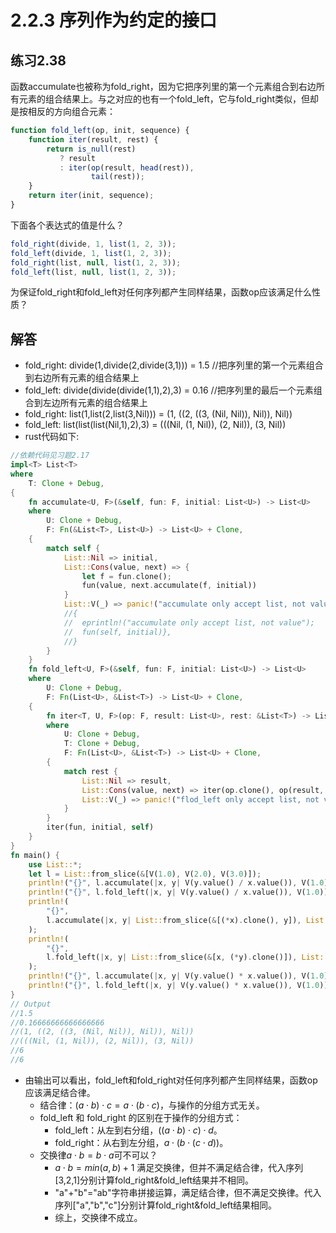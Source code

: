 # 2.2.3 序列作为约定的接口
## 练习2.38
函数accumulate也被称为fold_right，因为它把序列里的第一个元素组合到右边所有元素的组合结果上。与之对应的也有一个fold_left，它与fold_right类似，但却是按相反的方向组合元素：
```javascript
function fold_left(op, init, sequence) {
    function iter(result, rest) {
        return is_null(rest)
           ? result
           : iter(op(result, head(rest)),
                  tail(rest));  
    }
    return iter(init, sequence);
}
```
下面各个表达式的值是什么？
```javascript
fold_right(divide, 1, list(1, 2, 3));
fold_left(divide, 1, list(1, 2, 3));
fold_right(list, null, list(1, 2, 3));
fold_left(list, null, list(1, 2, 3));
```
为保证fold_right和fold_left对任何序列都产生同样结果，函数op应该满足什么性质？

## 解答
* fold_right: divide(1,divide(2,divide(3,1))) = 1.5  //把序列里的第一个元素组合到右边所有元素的组合结果上
* fold_left:  divide(divide(divide(1,1),2),3) = 0.16 //把序列里的最后一个元素组合到左边所有元素的组合结果上
* fold_right: list(1,list(2,list(3,Nil))) = (1, ((2, ((3, (Nil, Nil)), Nil)), Nil)) 
* fold_left:  list(list(list(Nil,1),2),3) = (((Nil, (1, Nil)), (2, Nil)), (3, Nil))
* rust代码如下:
```rust
//依赖代码见习题2.17
impl<T> List<T>
where
    T: Clone + Debug,
{
    fn accumulate<U, F>(&self, fun: F, initial: List<U>) -> List<U>
    where
        U: Clone + Debug,
        F: Fn(&List<T>, List<U>) -> List<U> + Clone,
    {
        match self {
            List::Nil => initial,
            List::Cons(value, next) => {
                let f = fun.clone();
                fun(value, next.accumulate(f, initial))
            }
            List::V(_) => panic!("accumulate only accept list, not value"),
            //{
            //  eprintln!("accumulate only accept list, not value");
            //  fun(self, initial)},
            //}
        }
    }
    fn fold_left<U, F>(&self, fun: F, initial: List<U>) -> List<U>
    where
        U: Clone + Debug,
        F: Fn(List<U>, &List<T>) -> List<U> + Clone,
    {
        fn iter<T, U, F>(op: F, result: List<U>, rest: &List<T>) -> List<U>
        where
            U: Clone + Debug,
            T: Clone + Debug,
            F: Fn(List<U>, &List<T>) -> List<U> + Clone,
        {
            match rest {
                List::Nil => result,
                List::Cons(value, next) => iter(op.clone(), op(result, value), next),
                List::V(_) => panic!("flod_left only accept list, not value"),
            }
        }
        iter(fun, initial, self)
    }
}
fn main() {
    use List::*;
    let l = List::from_slice(&[V(1.0), V(2.0), V(3.0)]);
    println!("{}", l.accumulate(|x, y| V(y.value() / x.value()), V(1.0)));
    println!("{}", l.fold_left(|x, y| V(y.value() / x.value()), V(1.0)));
    println!(
        "{}",
        l.accumulate(|x, y| List::from_slice(&[(*x).clone(), y]), List::Nil)
    );
    println!(
        "{}",
        l.fold_left(|x, y| List::from_slice(&[x, (*y).clone()]), List::Nil)
    );
    println!("{}", l.accumulate(|x, y| V(y.value() * x.value()), V(1.0)));
    println!("{}", l.fold_left(|x, y| V(y.value() * x.value()), V(1.0)));
}
// Output
//1.5 
//0.16666666666666666 
//(1, ((2, ((3, (Nil, Nil)), Nil)), Nil)) 
//(((Nil, (1, Nil)), (2, Nil)), (3, Nil))
//6
//6
```
* 由输出可以看出，fold_left和fold_right对任何序列都产生同样结果，函数op应该满足结合律。
    * 结合律：$(a⋅b)⋅c=a⋅(b⋅c)$，与操作的分组方式无关。
    * fold_left 和 fold_right 的区别在于操作的分组方式：
        * fold_left：从左到右分组，$((a⋅b)⋅c)⋅d$。
        * fold_right：从右到左分组，$a⋅(b⋅(c⋅d))$。
    * 交换律$a⋅b=b⋅a$可不可以？
        * $a⋅b=min(a,b)+1$ 满足交换律，但并不满足结合律，代入序列[3,2,1]分别计算fold_right&fold_left结果并不相同。
        * "a"+"b"="ab"字符串拼接运算，满足结合律，但不满足交换律。代入序列["a","b","c"]分别计算fold_right&fold_left结果相同。
        * 综上，交换律不成立。